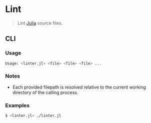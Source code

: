 # Lint

> Lint [Julia][julia] source files.

<section class="cli">

## CLI

<section class="usage">

### Usage

```bash
Usage: <linter.jl> <file> <file> <file> ...
```

</section>

<!-- /.usage -->

<section class="notes">

### Notes

-   Each provided filepath is resolved relative to the current working directory of the calling process.

</section>

<!-- /.notes -->

<section class="examples">

### Examples

```bash
$ <linter.jl> ./linter.jl
```

</section>

<!-- /.examples -->

</section>

<!-- /.cli -->

<section class="links">

[julia]: https://julialang.org/

</section>

<!-- /.links -->
